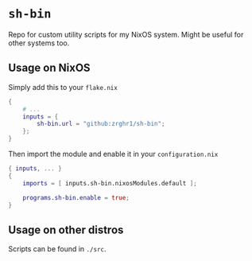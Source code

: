 # `sh-bin`
Repo for custom utility scripts for my NixOS system. Might be useful for other systems too.

## Usage on NixOS
Simply add this to your `flake.nix`
```nix
{
    # ...
    inputs = {
        sh-bin.url = "github:zrghr1/sh-bin";
    };
}
```
Then import the module and enable it in your `configuration.nix`
```nix
{ inputs, ... }
{
    imports = [ inputs.sh-bin.nixosModules.default ];

    programs.sh-bin.enable = true;
}
```

## Usage on other distros
Scripts can be found in `./src`.
